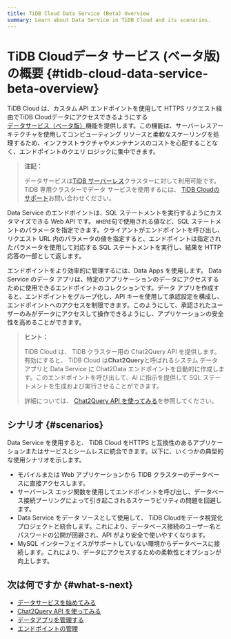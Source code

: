 ```yaml
---
title: TiDB Cloud Data Service (Beta) Overview
summary: Learn about Data Service in TiDB Cloud and its scenarios.
---
```


# TiDB Cloudデータ サービス (ベータ版) の概要 {#tidb-cloud-data-service-beta-overview}

TiDB Cloud は、カスタム API エンドポイントを使用して HTTPS リクエスト経由でTiDB Cloudデータにアクセスできるようにする[データサービス（ベータ版）](https://tidbcloud.com/console/data-service)機能を提供します。この機能は、サーバーレスアーキテクチャを使用してコンピューティング リソースと柔軟なスケーリングを処理するため、インフラストラクチャやメンテナンスのコストを心配することなく、エンドポイントのクエリ ロジックに集中できます。

> **注記：**
>
> データサービスは[TiDB サーバーレス](/tidb-cloud/select-cluster-tier.md#tidb-serverless)クラスターに対して利用可能です。 TiDB 専用クラスターでデータ サービスを使用するには、 [TiDB Cloudのサポート](/tidb-cloud/tidb-cloud-support.md)お問い合わせください。

Data Service のエンドポイントは、SQL ステートメントを実行するようにカスタマイズできる Web API です。 `WHERE`句で使用される値など、SQL ステートメントのパラメータを指定できます。クライアントがエンドポイントを呼び出し、リクエスト URL 内のパラメータの値を指定すると、エンドポイントは指定されたパラメータを使用して対応する SQL ステートメントを実行し、結果を HTTP 応答の一部として返します。

エンドポイントをより効率的に管理するには、Data Apps を使用します。 Data Service のデータ アプリは、特定のアプリケーションのデータにアクセスするために使用できるエンドポイントのコレクションです。データ アプリを作成すると、エンドポイントをグループ化し、API キーを使用して承認設定を構成し、エンドポイントへのアクセスを制限できます。このようにして、承認されたユーザーのみがデータにアクセスして操作できるようにし、アプリケーションの安全性を高めることができます。

> **ヒント：**
>
> TiDB Cloud は、 TiDB クラスター用の Chat2Query API を提供します。有効にすると、 TiDB Cloud は**Chat2Query**と呼ばれるシステム データ アプリと Data Service に Chat2Data エンドポイントを自動的に作成します。このエンドポイントを呼び出して、AI に指示を提供して SQL ステートメントを生成および実行させることができます。
>
> 詳細については、 [Chat2Query API を使ってみる](/tidb-cloud/use-chat2query-api.md)を参照してください。

## シナリオ {#scenarios}

Data Service を使用すると、 TiDB Cloud をHTTPS と互換性のあるアプリケーションまたはサービスとシームレスに統合できます。以下に、いくつかの典型的な使用シナリオを示します。

-   モバイルまたは Web アプリケーションから TiDB クラスターのデータベースに直接アクセスします。
-   サーバーレス エッジ関数を使用してエンドポイントを呼び出し、データベース接続プーリングによって引き起こされるスケーラビリティの問題を回避します。
-   Data Service をデータ ソースとして使用して、 TiDB Cloudをデータ視覚化プロジェクトと統合します。これにより、データベース接続のユーザー名とパスワードの公開が回避され、API がより安全で使いやすくなります。
-   MySQL インターフェイスがサポートしていない環境からデータベースに接続します。これにより、データにアクセスするための柔軟性とオプションが向上します。

## 次は何ですか {#what-s-next}

-   [データサービスを始めてみる](/tidb-cloud/data-service-get-started.md)
-   [Chat2Query API を使ってみる](/tidb-cloud/use-chat2query-api.md)
-   [データアプリを管理する](/tidb-cloud/data-service-manage-data-app.md)
-   [エンドポイントの管理](/tidb-cloud/data-service-manage-endpoint.md)
